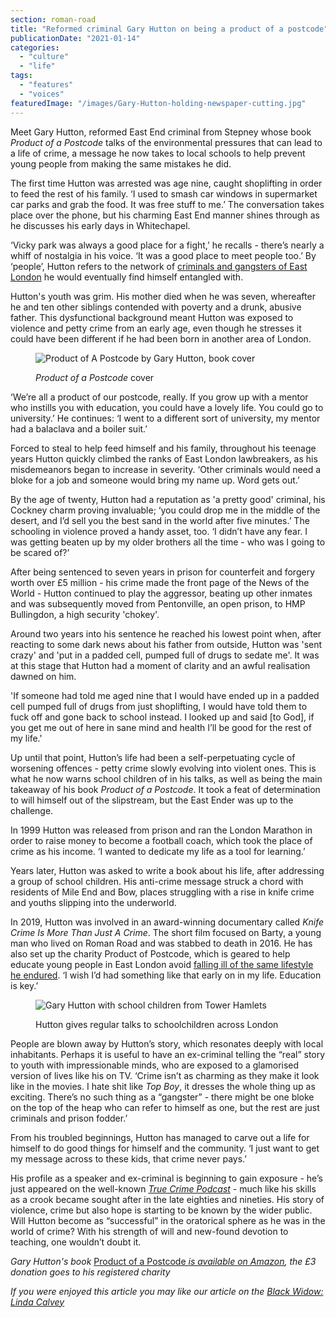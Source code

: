 ```yaml
---
section: roman-road
title: "Reformed criminal Gary Hutton on being a product of a postcode"
publicationDate: "2021-01-14"
categories: 
  - "culture"
  - "life"
tags: 
  - "features"
  - "voices"
featuredImage: "/images/Gary-Hutton-holding-newspaper-cutting.jpg"
---
```


Meet Gary Hutton, reformed East End criminal from Stepney whose book _Product of a Postcode_ talks of the environmental pressures that can lead to a life of crime, a message he now takes to local schools to help prevent young people from making the same mistakes he did.

The first time Hutton was arrested was age nine, caught shoplifting in order to feed the rest of his family. ‘I used to smash car windows in supermarket car parks and grab the food. It was free stuff to me.’ The conversation takes place over the phone, but his charming East End manner shines through as he discusses his early days in Whitechapel.

‘Vicky park was always a good place for a fight,’ he recalls - there’s nearly a whiff of nostalgia in his voice. ‘It was a good place to meet people too.’ By ‘people’, Hutton refers to the network of [criminals and gangsters of East London](https://romanroadlondon.com/kray-twins-boxing-careers/) he would eventually find himself entangled with. 

Hutton's youth was grim. His mother died when he was seven, whereafter he and ten other siblings contended with poverty and a drunk, abusive father. This dysfunctional background meant Hutton was exposed to violence and petty crime from an early age, even though he stresses it could have been different if he had been born in another area of London.  

<figure>

![Product of A Postcode by Gary Hutton, book cover](/images/Product-of-a-postcode-book-cover-1024x683.png)

<figcaption>

_Product of a Postcode_ cover

</figcaption>

</figure>

‘We’re all a product of our postcode, really. If you grow up with a mentor who instills you with education, you could have a lovely life. You could go to university.’ He continues: ‘I went to a different sort of university, my mentor had a balaclava and a boiler suit.’ 

Forced to steal to help feed himself and his family, throughout his teenage years Hutton quickly climbed the ranks of East London lawbreakers, as his misdemeanors began to increase in severity. ‘Other criminals would need a bloke for a job and someone would bring my name up. Word gets out.’ 

By the age of twenty, Hutton had a reputation as 'a pretty good' criminal, his Cockney charm proving invaluable; ‘you could drop me in the middle of the desert, and I’d sell you the best sand in the world after five minutes.’ The schooling in violence proved a handy asset, too. ‘I didn’t have any fear. I was getting beaten up by my older brothers all the time - who was I going to be scared of?’  

After being sentenced to seven years in prison for counterfeit and forgery worth over £5 million - his crime made the front page of the News of the World - Hutton continued to play the aggressor, beating up other inmates and was subsequently moved from Pentonville, an open prison, to HMP Bullingdon, a high security 'chokey'. 

Around two years into his sentence he reached his lowest point when, after reacting to some dark news about his father from outside, Hutton was 'sent crazy' and 'put in a padded cell, pumped full of drugs to sedate me'. It was at this stage that Hutton had a moment of clarity and an awful realisation dawned on him.

'If someone had told me aged nine that I would have ended up in a padded cell pumped full of drugs from just shoplifting, I would have told them to fuck off and gone back to school instead. I looked up and said \[to God\], if you get me out of here in sane mind and health I’ll be good for the rest of my life.' 

Up until that point, Hutton’s life had been a self-perpetuating cycle of worsening offences - petty crime slowly evolving into violent ones. This is what he now warns school children of in his talks, as well as being the main takeaway of his book _Product of a Postcode_. It took a feat of determination to will himself out of the slipstream, but the East Ender was up to the challenge. 

In 1999 Hutton was released from prison and ran the London Marathon in order to raise money to become a football coach, which took the place of crime as his income. ‘I wanted to dedicate my life as a tool for learning.’

Years later, Hutton was asked to write a book about his life, after addressing a group of school children. His anti-crime message struck a chord with residents of Mile End and Bow, places struggling with a rise in knife crime and youths slipping into the underworld.

In 2019, Hutton was involved in an award-winning documentary called _Knife Crime Is More Than Just A Crime_. The short film focused on Barty, a young man who lived on Roman Road and was stabbed to death in 2016. He has also set up the charity Product of Postcode, which is geared to help educate young people in East London avoid [falling ill of the same lifestyle he endured](https://romanroadlondon.com/freddie-foreman-east-end-gangster-interview/). ‘I wish I’d had something like that early on in my life. Education is key.’

<figure>

![Gary Hutton with school children from Tower Hamlets](/images/Gary-Hutton-schoolchildren-group-shot.jpg)

<figcaption>

Hutton gives regular talks to schoolchildren across London

</figcaption>

</figure>

People are blown away by Hutton’s story, which resonates deeply with local inhabitants. Perhaps it is useful to have an ex-criminal telling the “real” story to youth with impressionable minds, who are exposed to a glamorised version of lives like his on TV. ‘Crime isn’t as charming as they make it look like in the movies. I hate shit like _Top Boy_, it dresses the whole thing up as exciting. There’s no such thing as a “gangster” - there might be one bloke on the top of the heap who can refer to himself as one, but the rest are just criminals and prison fodder.’

From his troubled beginnings, Hutton has managed to carve out a life for himself to do good things for himself and the community. ‘I just want to get my message across to these kids, that crime never pays.’

His profile as a speaker and ex-criminal is beginning to gain exposure - he’s just appeared on the well-known [_True Crime Podcast_](https://www.youtube.com/watch?v=uxpoFV5oYj0&t=6s) - much like his skills as a crook became sought after in the late eighties and nineties. His story of violence, crime but also hope is starting to be known by the wider public. Will Hutton become as “successful” in the oratorical sphere as he was in the world of crime? With his strength of will and new-found devotion to teaching, one wouldn’t doubt it. 

_Gary Hutton's book_ [Product of a Postcode _is available on Amazon_](https://www.amazon.co.uk/Product-Postcode-True-Story-Shared-ebook/dp/B00MMLJNSA#ace-g0979249316)_, the £3 donation goes to his registered charity_

_If you were enjoyed this article you may like our article on the [Black Widow: Linda Calvey](https://romanroadlondon.com/linda-calvey-black-widow-gangster/)_
